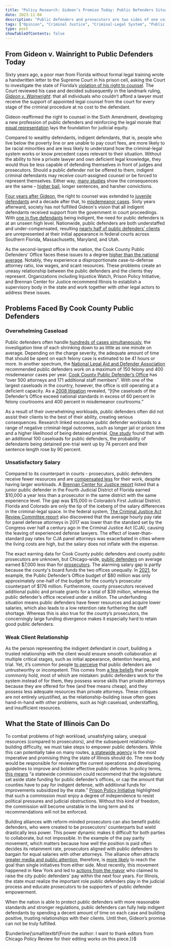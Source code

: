 ```yaml
---
title: "Policy Research: Gideon’s Promise Today: Public Defenders Situation in Cook County, Illinois"
date: 2023-11-04
description: "Public defenders and prosecutors are two sides of one coin in the criminal justice system, respectively representing the interests of individuals and the government. However, citizens were not granted the right to access a public defender as articulated in the Sixth Amendment until the 60s, and the right is not applied to all criminal cases even today. Compared with prosecutors, public defenders faced a more overwhelming workload, more unsatisfying salaries, and more strained relationships with their clients. These issues refrained the group from doing the job to their full potential and are even further manifested in Cook County, Illinois, one of the largest public defender's offices in the country."
tags: ["Opinion", "Criminal Justice", "Criminal-Legal System", "Public Defenders"]
type: post
showTableOfContents: false
---
```


## From Gideon v. Wainright to Public Defenders Today 
Sixty years ago, a poor man from Florida without formal legal training wrote a handwritten letter to the Supreme Court in his prison cell, asking the Court to investigate the state of Florida’s [violation of his right to counsel](https://www.uscourts.gov/about-federal-courts/educational-resources/supreme-court-landmarks/gideon-v-wainwright-podcast#:~:text=In%201963%2C%20the%20Supreme%20Court,was%20acquitted%20of%20the%20charges). The Court reviewed his case and decided subsequently in the landmark ruling, [*Gideon v. Wainwright*](https://supreme.justia.com/cases/federal/us/372/335/#tab-opinion-1944169): that all individuals who couldn’t afford a lawyer must receive the support of appointed legal counsel from the court for every stage of the criminal procedure at no cost to the defendant.  

Gideon reaffirmed the right to counsel in the Sixth Amendment, developing a new profession of public defenders and reinforcing the legal morale that [equal representation](https://www.justice.gov/archives/atj/legacy-gideon-v-wainwright) lays the foundation for judicial equity. 

Compared to wealthy defendants, indigent defendants, that is, people who live below the poverty line or are unable to pay court fees, are more likely to be racial minorities and are less likely to understand how the criminal-legal system works or know precedent cases relevant to their situation. Without the ability to hire a private lawyer and own deficient legal knowledge, they would thus be less capable of defending themselves in front of judges and prosecutors. Should a public defender not be offered to them, indigent criminal defendants may receive court-assigned counsel or be forced to represent themselves. Either way, [many studies](https://www.rand.org/content/dam/rand/pubs/working_papers/2011/RAND_WR870.pdf) show the consequences are the same – <a href="https://www.nlada.org/sites/default/files/NLADA CAFA.pdf">higher bail</a>, longer sentences, and harsher convictions.  

[Four years after Gideon](https://jlc.org/issues/access-counsel#:~:text=Since%201967%2C%20youth%20have%20had,the%20child%20cannot%20afford%20one), the right to counsel was extended to [juvenile defendants](https://www.oyez.org/cases/1971/70-5015) and a decade after that, to [misdemeanor cases](https://www.aclu.org/news/criminal-law-reform/if-you-care-about-freedom-you-should-be-asking-why-we-dont-fund-our-public-defender-systems#:~:text=Roughly%20four%20out%20of%20five,defenders%20or%20court%2Dappointed%20lawyers). Sixty years afterward, society has not fulfilled Gideon's vision that all indigent defendants received support from the government in court proceedings.  With [one in five defendants](https://www.vox.com/policy-and-politics/2016/12/14/13953136/public-defender-adam-ruins-everything) being indigent, the need for public defenders is at an unseen high level. Nationwide, public defenders are both understaffed and under-compensated, resulting [nearly half of public defenders’ clients](https://www.usatoday.com/story/news/politics/2022/12/07/federal-judges-misapply-bail-law-illegally-jail-arrestees-study-says/10798949002/) are unrepresented at their initial appearance in federal courts across Southern Florida, Massachusetts, Maryland, and Utah. 

As the second-largest office in the nation, the Cook County Public Defenders’ Office faces these issues to a degree [higher than the national average](https://www.chicagoappleseed.org/2021/08/11/your-right-to-chronically-underfunded-overworked-cook-county-public-defender/). Notably, they experience a disproportionate   case-to-defense attorney ratio, low wages, and scant resources. These problems create an uneasy relationship between the public defenders and the clients they represent. Organizations including Injustice Watch, Prison Policy Initiative, and Brennan Center for Justice recommend Illinois to establish a supervisory body in the state and work together with other legal actors to address these issues. 

## Problems Faced By Cook County Public Defenders 

### Overwhelming Caseload
   Public defenders often handle [hundreds of cases simultaneously](https://www.nytimes.com/interactive/2019/01/31/us/public-defender-case-loads.html), the investigation time of each shrinking down to as little as one minute on average.  Depending on the charge severity, the adequate amount of time that should be spent on each felony case is estimated to be 41 hours or more. In another spectrum, the [National Legal Aid and Defender Association](https://www.ojp.gov/pdffiles1/bja/185632.pdf) recommended public defenders work on a maximum of 150 felony and 400 misdemeanor cases per year. [Cook County Public Defender’s Office](https://www.chicagoappleseed.org/2021/08/11/your-right-to-chronically-underfunded-overworked-cook-county-public-defender/) has “over 500 attorneys and 171 additional staff members”. With one of the largest caseloads in the country, however, the office is still operating at a deficient capacity. As a [2008 litigation](https://repository.law.uic.edu/cgi/viewcontent.cgi?article=2723&context=lawreview) revealed, “[t]he caseloads of the Defender’s Office exceed national standards in excess of 60 percent in felony courtrooms and 400 percent in misdemeanor courtrooms.” 

As a result of their overwhelming workloads, public defenders often did not assist their clients to the best of their ability, creating serious consequences. Research linked excessive public defender workloads to a range of negative criminal-legal outcomes, such as longer jail or prison time and a higher likelihood of being detained pretrial. [One study](https://www.prisonpolicy.org/scans/gottlieb_and_arnold/EffectofPublicDefenderResources.pdf) found that with an additional 100 caseloads for public defenders, the probability of defendants being detained pre-trial went up by 74 percent and their sentence length rose by 90 percent.      

### Unsatisfactory Salary
Compared to its counterpart in courts - prosecutors, public defenders receive fewer resources and are [compensated less](https://www.injusticewatch.org/news/courts/2021/sharone-mitchell-public-defender/) for their work, despite having larger workloads. A <a href="https://www.brennancenter.org/sites/default/files/2019-09/Report_A Fair Fight.pdf">Brennan Center for Justice report</a> listed that a junior public defender in the Fourth Judicial District of Florida earned \$10,000 a year less than a prosecutor in the same district with the same experience level. The gap was \$15,000 in Colorado’s First Judicial District. Florida and Colorado are only the tip of the iceberg of the salary differences in the criminal-legal space. In the federal system,  <a href="https://cjastudy.fd.org/sites/default/files/public-resources/Ad Hoc Report June 2018.pdf">The Criminal Justice Act Review Committee report</a> also discovered that the average hourly pay rate for panel  defense attorneys in 2017 was lower than the standard set by the Congress over half a century ago   in the Criminal Justice Act (CJA), causing the leaving of experienced defense lawyers. The effect  of lower-than-standard pay rates for CJA panel attorneys was exacerbated in cities where the living costs are high, but the salary does not inflate with the expense.

The exact earning data for Cook County public defenders and county public prosecutors are unknown, but Chicago-wide, [public defenders](https://www.salary.com/research/salary/recruiting/public-defender-salary/chicago-il) on average earned \$7,000 less than for [prosecutors](https://www.salary.com/research/salary/recruiting/prosecutor-salary/chicago-il). The alarming salary gap is partly because the county's board funds the two offices unequally. In [2021](https://www.injusticewatch.org/news/courts/2021/sharone-mitchell-public-defender/), for example, the Public Defender’s Office budget of \$80 million was only approximately one-half of the budget for the county’s prosecutor counterpart of \$176 million. Furthermore, county prosecutors received additional public and private grants for a total of \$39 million, whereas the public defender’s office received under a million. The underfunding situation means public defenders have fewer resources and acquire lower salaries, which also leads to a low retention rate furthering the staff shortage. Whereas this is also true for the county’s prosecutors, the concerningly large funding divergence makes it especially hard to retain good public defenders.  

### Weak Client Relationship
As the person representing the indigent defendant in court, building a trusted relationship with the client would ensure smooth collaboration at multiple critical stages, such as initial appearance, detention hearing, and trial. Yet, it’s common for people [to perceive](https://pdxscholar.library.pdx.edu/cgi/viewcontent.cgi?article=1103&context=ccj_fac) that public defenders are untrustworthy or incompetent. This comes from [a few beliefs](https://griffindefenselaw.com/5-reasons-to-not-trust-your-defense-to-a-public-defender-part-2/) that people commonly hold, most of which are mistaken: public defenders work for the system instead of for them, they possess worse skills than private attorneys because they are offered for free (and free means cheap), and they possess less adequate resources than private attorneys. These critiques are not entirely unjustified, as the relationship-building issue often goes hand-in-hand with other problems, such as high caseload, understaffing, and insufficient resources.  

## What the State of Illinois Can Do
To combat problems of high workload, unsatisfying salary, unequal resources (compared to prosecutors), and the subsequent relationship-building difficulty, we must take steps to empower public defenders. While this can potentially take on many routes, [a statewide agency](https://www.injusticewatch.org/news/2021/illinois-public-defenders-oversight/) is the most imperative and promising thing the state of Illinois should do. The new body would be responsible for reviewing the current operations and developing guidelines to improve and bolster effective public defense. In policy terms, [this means](https://www.injusticewatch.org/news/2021/illinois-public-defenders-oversight/) “a statewide commission could recommend that the legislature set aside state funding for public defender’s offices, or cap the amount that counties have to pay for indigent defense, with additional funds for improvements subsidized by the state.” [Prison Policy Initiative](https://www.prisonpolicy.org/blog/2021/07/27/public-defenders/) highlighted that such a commission must enjoy a degree of independence to resist political pressures and judicial obstructions. Without this kind of freedom, the commission will become unstable in the long term and its recommendations will not be enforced.

Building alliances with reform-minded prosecutors can also benefit public defenders, who were created to be prosecutors' counterparts but wield drastically less power. This power dynamic makes it difficult for both parties to collaborate, but not impossible. In the example of the pay parity movement, which matters because how well the position is paid often decides its retainment rate, prosecutors aligned with public defenders to bargain for equal salaries with other attorneys. The alliance often attracts [greater media and public attention](https://www.law360.com/access-to-justice/articles/1171796/for-nyc-defenders-pay-promise-is-vague-but-encouraging), therefore, is <a href="https://www.brennancenter.org/sites/default/files/2019-09/Report_A Fair Fight.pdf">more likely</a> to reach the goal than single initiatives from either side. Most recently, this movement happened in New York and led to [actions from the mayor](https://www.law360.com/access-to-justice/articles/1171796/for-nyc-defenders-pay-promise-is-vague-but-encouraging) who claimed to raise the city public defenders’ pay within the next four years. For Illinois, the state must realize the important role public defenders play in the judicial process and educate prosecutors to be supporters of public defender empowerment.      

When the nation is able to protect public defenders with more reasonable standards and stronger regulations, public defenders can fully help indigent defendants by spending a decent amount of time on each case and building positive, trusting relationships with their clients. Until then, Gideon’s promise can not be truly fulfilled.        

$\underline{\small\textbf{From the author: I want to thank editors from Chicago Policy Review for their editing works on this piece.}}$

